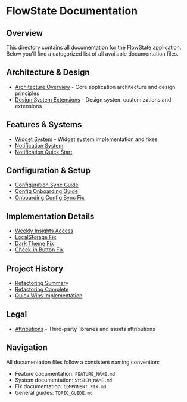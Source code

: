 # FlowState Documentation

## Overview
This directory contains all documentation for the FlowState application. Below you'll find a categorized list of all available documentation files.

## Architecture & Design
- [Architecture Overview](./ARCHITECTURE.md) - Core application architecture and design principles
- [Design System Extensions](./DESIGN_SYSTEM_EXTENSIONS.md) - Design system customizations and extensions

## Features & Systems
- [Widget System](./WIDGET_SYSTEM_FIX.md) - Widget system implementation and fixes
- [Notification System](./NOTIFICATION_SYSTEM.md)
- [Notification Quick Start](./NOTIFICATION_QUICK_START.md)

## Configuration & Setup
- [Configuration Sync Guide](./CONFIG_SYNC_GUIDE.md)
- [Config Onboarding Guide](./CONFIG_ONBOARDING_GUIDE.md)
- [Onboarding Config Sync Fix](./ONBOARDING_CONFIG_SYNC_FIX.md)

## Implementation Details
- [Weekly Insights Access](./WEEKLY_INSIGHTS_ACCESS.md)
- [LocalStorage Fix](./LOCALSTORAGE_FIX.md)
- [Dark Theme Fix](./DARK_THEME_FIX.md)
- [Check-in Button Fix](./CHECKIN_BUTTON_FIX.md)

## Project History
- [Refactoring Summary](./REFACTORING_SUMMARY.md)
- [Refactoring Complete](./REFACTORING_COMPLETE.md)
- [Quick Wins Implementation](./QUICK_WINS_IMPLEMENTATION.md)

## Legal
- [Attributions](./Attributions.md) - Third-party libraries and assets attributions

## Navigation
All documentation files follow a consistent naming convention:
- Feature documentation: `FEATURE_NAME.md`
- System documentation: `SYSTEM_NAME.md`
- Fix documentation: `COMPONENT_FIX.md`
- General guides: `TOPIC_GUIDE.md`